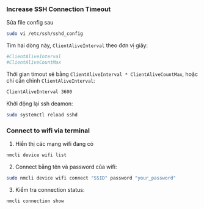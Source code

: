 ### Increase SSH Connection Timeout

Sửa file config sau

```bash
sudo vi /etc/ssh/sshd_config
```

Tìm hai dòng này, `ClientAliveInterval` theo đơn vị giây:
```bash
#ClientAliveInterval 
#ClientAliveCountMax
```

Thời gian timout sẽ bằng `ClientAliveInterval * ClientAliveCountMax`, hoặc chỉ cần chỉnh `ClientAliveInterval`:
```bash
ClientAliveInterval 3600
```

Khởi động lại ssh deamon:
```bash
sudo systemctl reload sshd
```

### Connect to wifi via terminal

1. Hiển thị các mạng wifi đang có

```bash
nmcli device wifi list
```

2. Connect bằng tên và password của wifi:

```bash
sudo nmcli device wifi connect "SSID" password "your_password"

```

3. Kiểm tra connection status:

```bash
nmcli connection show
```
